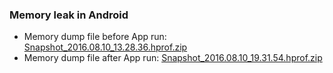 ### Memory leak in Android

* Memory dump file before App run: [Snapshot_2016.08.10_13.28.36.hprof.zip](../attachments/Snapshot_2016.08.10_13.28.36.hprof.zip)
* Memory dump file after App run: [Snapshot_2016.08.10_19.31.54.hprof.zip](https://drive.google.com/open?id=0BxELmqJmeOn8TzQ4amt6OHM5Um8)
